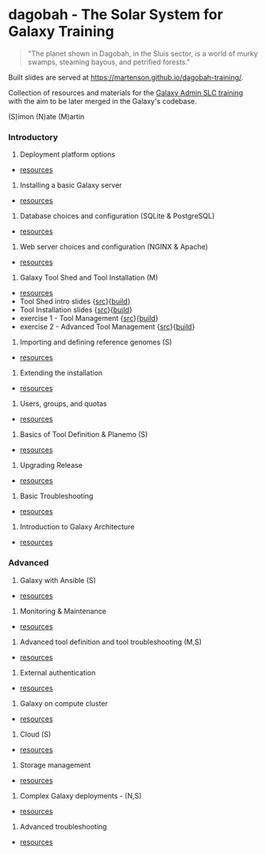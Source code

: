 # dagobah - The Solar System for Galaxy Training

> "The planet shown in Dagobah, in the Sluis sector, is a world of murky swamps, steaming bayous, and petrified forests."

Built slides are served at https://martenson.github.io/dagobah-training/.

Collection of resources and materials for the [Galaxy Admin SLC training](https://wiki.galaxyproject.org/Events/AdminTraining2016) with the aim to be later merged in the Galaxy's codebase.

(S)imon (N)ate (M)artin

### Introductory

1. Deployment platform options
  * [resources](intro/01-deployment-platforms/resources.md)
1. Installing a basic Galaxy server
  * [resources](intro/02-basic-server/resources.md)
1. Database choices and configuration (SQLite & PostgreSQL)
  * [resources](intro/03-databases/resources.md)
1. Web server choices and configuration (NGINX & Apache)
  * [resources](intro/04-web-servers/resources.md)
1. Galaxy Tool Shed and Tool Installation (M)
  * [resources](intro/05-tool-shed/resources.md)
  * Tool Shed intro slides {[src](intro/05-tool-shed/shed_intro.md)}{[build](https://remarkjs.com/remarkise?url=https://github.com/martenson/dagobah-training/blob/master/intro/05-tool-shed/shed_intro.md)}
  * Tool Installation slides {[src](intro/05-tool-shed/tool_installation.md)}{[build](https://remarkjs.com/remarkise?url=https://github.com/martenson/dagobah-training/blob/master/intro/05-tool-shed/tool_installation.md)}
  * exercise 1 - Tool Management {[src](intro/05-tool-shed/ex-01-tool-management.md)}{[build](https://remarkjs.com/remarkise?url=https://github.com/martenson/dagobah-training/blob/master/intro/05-tool-shed/ex-01-tool-management.md)}
  * exercise 2 - Advanced Tool Management {[src](intro/05-tool-shed/ex-02-tool-management-advanced.md)}{[build](https://remarkjs.com/remarkise?url=https://github.com/martenson/dagobah-training/blob/master/intro/05-tool-shed/ex-02-tool-management-advanced.md)}
1. Importing and defining reference genomes (S)
  * [resources](intro/06-reference-genomes/resources.md)
1. Extending the installation
  * [resources](intro/07-extending-installation/resources.md)
1. Users, groups, and quotas
  * [resources](intro/08-users-groups-quotas/resources.md)
1. Basics of Tool Definition & Planemo (S)
  * [resources](intro/09-tool-basics/resources.md)
1. Upgrading Release
  * [resources](intro/10-upgrading-release/resources.md)
1. Basic Troubleshooting
  * [resources](intro/11-basic-troubleshooting/resources.md)
1. Introduction to Galaxy Architecture
  * [resources](intro/12-architecture/resources.md)

### Advanced

1. Galaxy with Ansible (S)
  * [resources](advanced/001-ansible/resources.md)
1. Monitoring & Maintenance
  * [resources](advanced/002-monitoring-maintenance/resources.md)
1. Advanced tool definition and tool troubleshooting (M,S)
  * [resources](advanced/003-tools-advanced/resources.md)
1. External authentication
  * [resources](advanced/004-external-authentication/resources.md)
1. Galaxy on compute cluster
  * [resources](advanced/005-compute-cluster/resources.md)
1. Cloud (S)
  * [resources](advanced/006-cloud/resources.md)
1. Storage management
  * [resources](advanced/007-storage-management/resources.md)
1. Complex Galaxy deployments - (N,S)
  * [resources](advanced/008-main-galaxy/resources.md)
1. Advanced troubleshooting
  * [resources](advanced/009-advanced-troubleshooting/resources.md)
